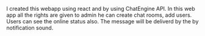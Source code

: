 I created this webapp using react and by using ChatEngine API.
In this web app all the rights are given to admin he can create chat rooms, add users.
Users can see the online status also.
The message will be deliverd by the by notification sound.
 